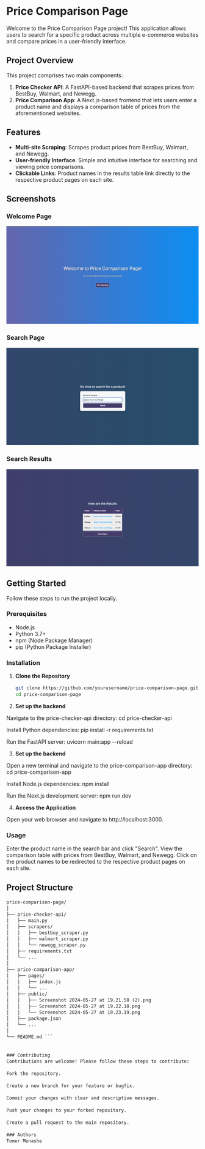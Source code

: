 # Price Comparison Page

Welcome to the Price Comparison Page project! This application allows users to search for a specific product across multiple e-commerce websites and compare prices in a user-friendly interface.

## Project Overview

This project comprises two main components:

1. **Price Checker API**: A FastAPI-based backend that scrapes prices from BestBuy, Walmart, and Newegg.
2. **Price Comparison App**: A Next.js-based frontend that lets users enter a product name and displays a comparison table of prices from the aforementioned websites.

## Features

- **Multi-site Scraping**: Scrapes product prices from BestBuy, Walmart, and Newegg.
- **User-friendly Interface**: Simple and intuitive interface for searching and viewing price comparisons.
- **Clickable Links**: Product names in the results table link directly to the respective product pages on each site.

## Screenshots

### Welcome Page
![Welcome Page](https://github.com/TomerMenashe/price-comparison-page/blob/main/Screenshot%202024-05-27%20at%2019.22.10.png)

### Search Page
![Search Page](https://github.com/TomerMenashe/price-comparison-page/blob/main/Screenshot%202024-05-27%20at%2019.22.40.png)

### Search Results
![Search Results](https://github.com/TomerMenashe/price-comparison-page/blob/main/Screenshot%202024-05-27%20at%2019.23.19.png)

## Getting Started

Follow these steps to run the project locally.

### Prerequisites

- Node.js
- Python 3.7+
- npm (Node Package Manager)
- pip (Python Package Installer)

### Installation

1. **Clone the Repository**

   ```sh
   git clone https://github.com/yourusername/price-comparison-page.git
   cd price-comparison-page
   
2. **Set up the backend**

Navigate to the price-checker-api directory:
cd price-checker-api

Install Python dependencies:
pip install -r requirements.txt

Run the FastAPI server:
uvicorn main:app --reload

3. **Set up the backend**

Open a new terminal and navigate to the price-comparison-app directory:
cd price-comparison-app

Install Node.js dependencies:
npm install

Run the Next.js development server:
npm run dev

4. **Access the Application**

Open your web browser and navigate to http://localhost:3000.

### Usage
Enter the product name in the search bar and click "Search".
View the comparison table with prices from BestBuy, Walmart, and Newegg.
Click on the product names to be redirected to the respective product pages on each site.


## Project Structure

```plaintext
price-comparison-page/
│
├── price-checker-api/
│   ├── main.py
│   ├── scrapers/
│   │   ├── bestbuy_scraper.py
│   │   ├── walmart_scraper.py
│   │   └── newegg_scraper.py
│   ├── requirements.txt
│   └── ...
│
├── price-comparison-app/
│   ├── pages/
│   │   ├── index.js
│   │   └── ...
│   ├── public/
│   │   ├── Screenshot 2024-05-27 at 19.21.58 (2).png
│   │   ├── Screenshot 2024-05-27 at 19.22.10.png
│   │   └── Screenshot 2024-05-27 at 19.23.19.png
│   ├── package.json
│   └── ...
│
└── README.md ```


### Contributing
Contributions are welcome! Please follow these steps to contribute:

Fork the repository.

Create a new branch for your feature or bugfix.

Commit your changes with clear and descriptive messages.

Push your changes to your forked repository.

Create a pull request to the main repository.

### Authors
Tomer Menashe
